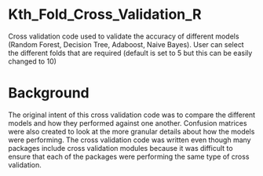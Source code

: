 # Kth_Fold_Cross_Validation_R
Cross validation code used to validate the accuracy of different models (Random Forest, Decision Tree, Adaboost, Naive Bayes). User can select the different folds that are required (default is set to 5 but this can be easily changed to 10)

# Background
The original intent of this cross validation code was to compare the different models and how they performed against one another. Confusion matrices were also created to look at the more granular details about how the models were performing. The cross validation code was written even though many packages include cross validation modules because it was difficult to ensure that each of the packages were performing the same type of cross validation. 
